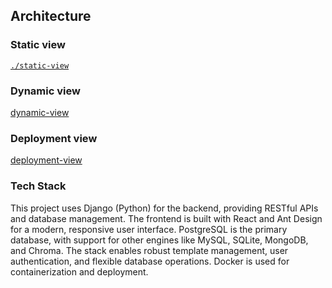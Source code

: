 ## Architecture

### Static view

[`./static-view`](https://github.com/S25-SWP-Team46/DP-fork/main/docs/architecture/static-view/static-view.md)

### Dynamic view

[dynamic-view](./dynamic-view/dynamic-view.md)

### Deployment view

[deployment-view](./deployment-view/deployment-view.md)

### Tech Stack

This project uses Django (Python) for the backend, providing RESTful APIs and database management. The frontend is built with React and Ant Design for a modern, responsive user interface. PostgreSQL is the primary database, with support for other engines like MySQL, SQLite, MongoDB, and Chroma. The stack enables robust template management, user authentication, and flexible database operations. Docker is used for containerization and deployment.
